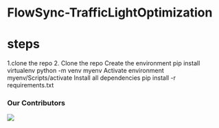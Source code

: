 # FlowSync-TrafficLightOptimization

# steps
1.clone the repo
2.
Clone the repo
Create the environment
pip install virtualenv
python -m venv myenv
Activate environment
myenv/Scripts/activate
Install all dependencies
pip install -r requirements.txt


### Our Contributors
<a href="https://github.com/mfts/papermark/graphs/contributors">
  <img src="https://contrib.rocks/image?repo=mfts/papermark" />
</a>
